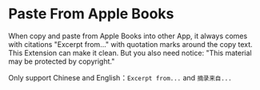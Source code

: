 # Paste From Apple Books

When copy and paste from Apple Books into other App, it always comes with citations "Excerpt from..." with quotation marks around the copy text. This Extension can make it clean. But you also need notice: "This material may be protected by copyright."

Only support Chinese and English：`Excerpt from...` and `摘录来自...`
